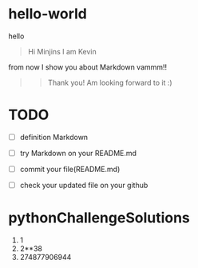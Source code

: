 # hello-world
hello 

> Hi Minjins I am Kevin

from now I show you about Markdown vammm!!

>> Thank you! Am looking forward to it :)

# TODO
- [ ] definition Markdown
- [ ] try Markdown on your README.md
- [ ] commit your file(README.md)
- [ ] check your updated file on your github


# pythonChallengeSolutions
1. 1
2. 2**38
3. 274877906944
